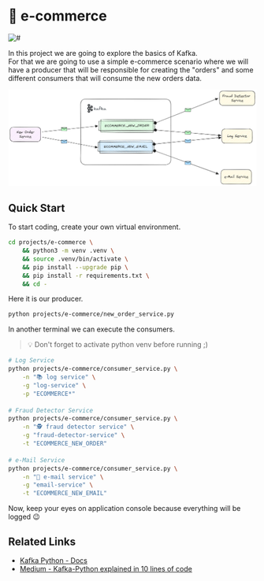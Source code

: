 # 🛒 e-commerce

![#](https://img.shields.io/badge/python-3.10.x-yellow.svg)

In this project we are going to explore the basics of Kafka.  
For that we are going to use a simple e-commerce scenario where we will have a producer that will be responsible for creating the "orders" and some different consumers that will consume the new orders data.

![diagram](../../.docs/ecommerce-diagram.png)

## Quick Start

To start coding, create your own virtual environment.

```bash
cd projects/e-commerce \
    && python3 -m venv .venv \
    && source .venv/bin/activate \
    && pip install --upgrade pip \
    && pip install -r requirements.txt \
    && cd -
```

Here it is our producer.

```bash
python projects/e-commerce/new_order_service.py
```

In another terminal we can execute the consumers.
> 💡 Don't forget to activate python venv before running ;)

```bash
# Log Service
python projects/e-commerce/consumer_service.py \
    -n "📚 log service" \
    -g "log-service" \
    -p "ECOMMERCE*"

# Fraud Detector Service
python projects/e-commerce/consumer_service.py \
    -n "🕵️ fraud detector service" \
    -g "fraud-detector-service" \
    -t "ECOMMERCE_NEW_ORDER"

# e-Mail Service
python projects/e-commerce/consumer_service.py \
    -n "📧 e-mail service" \
    -g "email-service" \
    -t "ECOMMERCE_NEW_EMAIL"
```

Now, keep your eyes on application console because everything will be logged 😉

## Related Links

- [Kafka Python - Docs](https://kafka-python.readthedocs.io/en/master/index.html)
- [Medium - Kafka-Python explained in 10 lines of code](https://towardsdatascience.com/kafka-python-explained-in-10-lines-of-code-800e3e07dad1)
